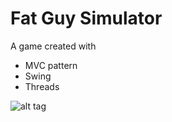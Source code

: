 Fat Guy Simulator
==================

A game created with
* MVC pattern
* Swing
* Threads

![alt tag](https://github.com/rodinwow/fat-guy-simulator-game/blob/master/scrn.png)